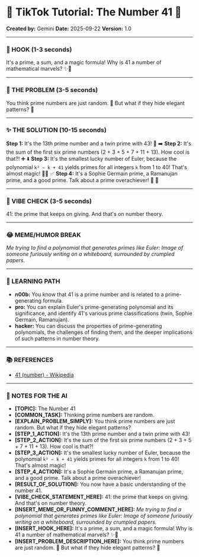 
# 🎵 TikTok Tutorial: The Number 41 🎵

**Created by:** Gemini
**Date:** 2025-09-22
**Version:** 1.0

---

### 🤩 HOOK (1-3 seconds)

It's a prime, a sum, and a magic formula! Why is 41 a number of mathematical marvels? ✨🤯

---

### 🤔 THE PROBLEM (3-5 seconds)

You think prime numbers are just random. 🎲 But what if they hide elegant patterns? 🧐

---

### ✨ THE SOLUTION (10-15 seconds)

**Step 1:** It's the 13th prime number and a twin prime with 43! 🔢 ➡️
**Step 2:** It's the sum of the first six prime numbers (2 + 3 + 5 + 7 + 11 + 13). How cool is that?! ➕ ⬇️
**Step 3:** It's the smallest lucky number of Euler, because the polynomial `k² − k + 41` yields primes for all integers `k` from 1 to 40! That's almost magic! 🧙‍♂️ ✅
**Step 4:** It's a Sophie Germain prime, a Ramanujan prime, and a good prime. Talk about a prime overachiever! 🌟 🎉

---

### 💅 VIBE CHECK (3-5 seconds)

41: the prime that keeps on giving. And that's on number theory.

---

### 😂 MEME/HUMOR BREAK

*Me trying to find a polynomial that generates primes like Euler:*
*Image of someone furiously writing on a whiteboard, surrounded by crumpled papers.*

---

### 🧠 LEARNING PATH

*   **n00b:** You know that 41 is a prime number and is related to a prime-generating formula.
*   **pro:** You can explain Euler's prime-generating polynomial and its significance, and identify 41's various prime classifications (twin, Sophie Germain, Ramanujan).
*   **hacker:** You can discuss the properties of prime-generating polynomials, the challenges of finding them, and the deeper implications of such patterns in number theory.

---

### 📚 REFERENCES

*   [41 (number) - Wikipedia](https://en.wikipedia.org/wiki/41_(number))

---

### 📝 NOTES FOR THE AI

*   **[TOPIC]:** The Number 41
*   **[COMMON_TASK]:** Thinking prime numbers are random.
*   **[EXPLAIN_PROBLEM_SIMPLY]:** You think prime numbers are just random. But what if they hide elegant patterns?
*   **[STEP_1_ACTION]:** It's the 13th prime number and a twin prime with 43!
*   **[STEP_2_ACTION]:** It's the sum of the first six prime numbers (2 + 3 + 5 + 7 + 11 + 13). How cool is that?!
*   **[STEP_3_ACTION]:** It's the smallest lucky number of Euler, because the polynomial `k² − k + 41` yields primes for all integers `k` from 1 to 40! That's almost magic!
*   **[STEP_4_ACTION]:** It's a Sophie Germain prime, a Ramanujan prime, and a good prime. Talk about a prime overachiever!
*   **[RESULT_OF_SOLUTION]:** You now have a basic understanding of the number 41.
*   **[VIBE_CHECK_STATEMENT_HERE]:** 41: the prime that keeps on giving. And that's on number theory.
*   **[INSERT_MEME_OR_FUNNY_COMMENT_HERE]:** *Me trying to find a polynomial that generates primes like Euler:*
*Image of someone furiously writing on a whiteboard, surrounded by crumpled papers.*
*   **[INSERT_HOOK_HERE]:** It's a prime, a sum, and a magic formula! Why is 41 a number of mathematical marvels? ✨🤯
*   **[INSERT_PROBLEM_DESCRIPTION_HERE]:** You think prime numbers are just random. 🎲 But what if they hide elegant patterns? 🧐
